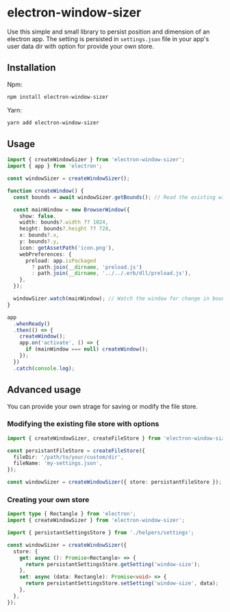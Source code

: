 # electron-window-sizer

Use this simple and small library to persist position and dimension of an electron app. The setting is persisted in `settings.json` file in your app's user data dir with option for provide your own store.

## Installation

Npm:

```bash
npm install electron-window-sizer
```

Yarn:

```bash
yarn add electron-window-sizer
```

## Usage

```ts
import { createWindowSizer } from 'electron-window-sizer';
import { app } from 'electron';

const windowSizer = createWindowSizer();

function createWindow() {
  const bounds = await windowSizer.getBounds(); // Read the existing window bounds

  const mainWindow = new BrowserWindow({
    show: false,
    width: bounds?.width ?? 1024,
    height: bounds?.height ?? 728,
    x: bounds?.x,
    y: bounds?.y,
    icon: getAssetPath('icon.png'),
    webPreferences: {
      preload: app.isPackaged
        ? path.join(__dirname, 'preload.js')
        : path.join(__dirname, '../../.erb/dll/preload.js'),
    },
  });

  windowSizer.watch(mainWindow); // Watch the window for change in bounds.
}

app
  .whenReady()
  .then(() => {
    createWindow();
    app.on('activate', () => {
      if (mainWindow === null) createWindow();
    });
  })
  .catch(console.log);
```

## Advanced usage

You can provide your own strage for saving or modify the file store.

### Modifying the existing file store with options

```ts
import { createWindowSizer, createFileStore } from 'electron-window-sizer';

const persistantFileStore = createFileStore({
  fileDir: '/path/to/your/custom/dir',
  fileName: 'my-settings.json',
});

const windowSizer = createWindowSizer({ store: persistantFileStore });
```

### Creating your own store

```ts
import type { Rectangle } from 'electron';
import { createWindowSizer } from 'electron-window-sizer';

import { persistantSettingsStore } from './helpers/settings';

const windowSizer = createWindowSizer({
  store: {
    get: async (): Promise<Rectangle> => {
      return persistantSettingsStore.getSetting('window-size');
    },
    set: async (data: Rectangle): Promise<void> => {
      return persistantSettingsStore.setSetting('window-size', data);
    },
  },
});
```
